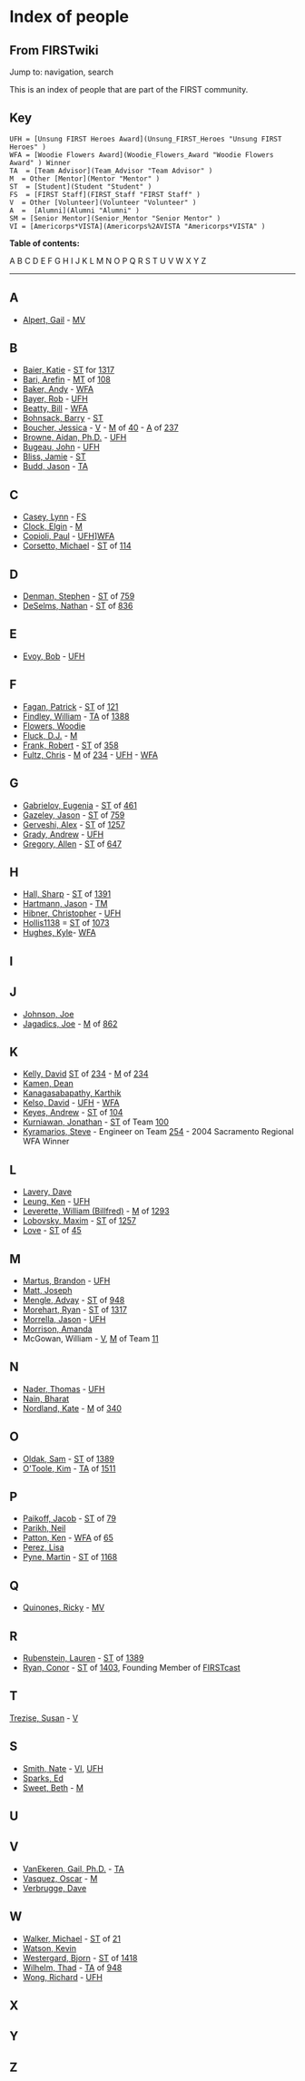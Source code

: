 # Index of people

## From FIRSTwiki

Jump to: navigation, search

This is an index of people that are part of the FIRST community.

## Key

```
UFH = [Unsung FIRST Heroes Award](Unsung_FIRST_Heroes "Unsung FIRST Heroes" )
WFA = [Woodie Flowers Award](Woodie_Flowers_Award "Woodie Flowers Award" ) Winner
TA  = [Team Advisor](Team_Advisor "Team Advisor" )
M  = Other [Mentor](Mentor "Mentor" )
ST  = [Student](Student "Student" )
FS  = [FIRST Staff](FIRST_Staff "FIRST Staff" )
V  = Other [Volunteer](Volunteer "Volunteer" )
A  =  [Alumni](Alumni "Alumni" )
SM = [Senior Mentor](Senior_Mentor "Senior Mentor" )
VI = [Americorps*VISTA](Americorps%2AVISTA "Americorps*VISTA" )
```

**Table of contents:**

A B C D E F G H I J K L M N O P Q R S T U V W X Y Z

--------------------------------------------------------------------------------

## A

- [Alpert, Gail](/index.php?title=Gail_Alpert&action=edit "Gail Alpert") - [M](Mentor "Mentor")[V](Volunteer "Volunteer")

## B

- [Baier, Katie](User:K80girlx3 "User:K80girlx3") - [ST](Student "Student") for [1317](1317 "1317")
- [Bari, Arefin](/index.php?title=Arefin_Bari&action=edit "Arefin Bari") - [MT](Mentor "Mentor") of [108](108 "108")
- [Baker, Andy](Andy_Baker "Andy Baker") - [WFA](Woodie_Flowers_Award "Woodie Flowers Award")
- [Bayer, Rob](/index.php?title=Rob_Bayer&action=edit "Rob Bayer") - [UFH](Unsung_FIRST_Heroes "Unsung FIRST Heroes")
- [Beatty, Bill](Bill_Beatty "Bill Beatty") - [WFA](Woodie_Flowers_Award "Woodie Flowers Award")
- [Bohnsack, Barry](Barry_Bohnsack "Barry Bohnsack") - [ST](Student "Student")
- [Boucher, Jessica](/index.php?title=Jessica_Boucher&action=edit "Jessica Boucher") - [V](Volunteer "Volunteer") - [M](Mentor "Mentor") of [40](40 "40") - [A](Alumni "Alumni") of [237](237 "237")
- [Browne, Aidan, Ph.D.](/index.php?title=Aidan_Browne&action=edit "Aidan Browne") - [UFH](Unsung_FIRST_Heroes "Unsung FIRST Heroes")
- [Bugeau, John](/index.php?title=John_Bugeau&action=edit "John Bugeau") - [UFH](Unsung_FIRST_Heroes "Unsung FIRST Heroes")
- [Bliss, Jamie](User:Astronouth7303 "User:Astronouth7303") - [ST](Student "Student")
- [Budd, Jason](/index.php?title=Jason_Budd&action=edit "Jason Budd") - [TA](Team_Advisor "Team Advisor")

## C

- [Casey, Lynn](Lynn_Casey "Lynn Casey") - [FS](FIRST_Staff "FIRST Staff")
- [Clock, Elgin](Elgin_Clock "Elgin Clock") - [M](Mentor "Mentor")
- [Copioli, Paul](Paul_Copioli "Paul Copioli") - [UFH](Unsung_FIRST_Heroes "Unsung FIRST Heroes")][WFA](Woodie_Flowers_Award "Woodie Flowers Award")
- [Corsetto, Michael](User:Rex114 "User:Rex114") - [ST](Student "Student") of [114](114 "114")

## D

- [Denman, Stephen](Stephen_Denman "Stephen Denman") - [ST](Student "Student") of [759](759 "759")
- [DeSelms, Nathan](/index.php?title=Nathan_DeSelms&action=edit "Nathan DeSelms") - [ST](Student "Student") of [836](836 "836")

## E

- [Evoy, Bob](/index.php?title=Bob_Evoy&action=edit "Bob Evoy") - [UFH](Unsung_FIRST_Heroes "Unsung FIRST Heroes")

## F

- [Fagan, Patrick](/index.php?title=Patrick_Fagan&action=edit "Patrick Fagan") - [ST](Student "Student") of [121](121 "121")
- [Findley, William](William_Findley "William Findley") - [TA](Team_Advisor "Team Advisor") of [1388](1388 "1388")
- [Flowers, Woodie](Woodie_Flowers "Woodie Flowers")
- [Fluck, D.J.](D.J._Fluck "D.J. Fluck") - [M](Mentor "Mentor")
- [Frank, Robert](User:Aibob "User:Aibob") - [ST](Student "Student") of [358](358 "358")
- [Fultz, Chris](Chris_Fultz "Chris Fultz") - [M](Mentor "Mentor") of [234](234 "234") - [UFH](Unsung_FIRST_Heroes "Unsung FIRST Heroes") - [WFA](Woodie_Flowers_Award "Woodie Flowers Award")

## G

- [Gabrielov, Eugenia](Eugenia_Gabrielov "Eugenia Gabrielov") - [ST](Student "Student") of [461](461 "461")
- [Gazeley, Jason](Jason_Gazeley "Jason Gazeley") - [ST](Student "Student") of [759](759 "759")
- [Gerveshi, Alex](Alex_Gerveshi "Alex Gerveshi") - [ST](Student "Student") of [1257](1257 "1257")
- [Grady, Andrew](/index.php?title=Andrew_Grady&action=edit "Andrew Grady") - [UFH](Unsung_FIRST_Heroes "Unsung FIRST Heroes")
- [Gregory, Allen](Allen_Gregory "Allen Gregory") - [ST](Student "Student") of [647](647 "647")

## H

- [Hall, Sharp](/index.php?title=Sharp_Hall&action=edit "Sharp Hall") - [ST](Student "Student") of [1391](1391 "1391")
- [Hartmann, Jason](Jason_Hartmann "Jason Hartmann") - [TM](/index.php?title=Team_Mentor&action=edit "Team Mentor")
- [Hibner, Christopher](/index.php?title=Christopher_Hibner&action=edit "Christopher Hibner") - [UFH](Unsung_FIRST_Heroes "Unsung FIRST Heroes")
- [Hollis1138](User:Hollis1138 "User:Hollis1138") = [ST](Student "Student") of [1073](1073 "1073")
- [Hughes, Kyle](Kyle_Hughes "Kyle Hughes")- [WFA](Woodie_Flowers_Award "Woodie Flowers Award")

## I

## J

- [Johnson, Joe](Joe_Johnson "Joe Johnson")
- [Jagadics, Joe](/index.php?title=User:Philmont629&action=edit "User:Philmont629") - [M](Mentor "Mentor") of [862](862 "862")

## K

- [Kelly, David](/index.php?title=David_Kelly&action=edit "David Kelly") [ST](Student "Student") of [234](234 "234") - [M](Mentor "Mentor") of [234](234 "234")
- [Kamen, Dean](Dean_Kamen "Dean Kamen")
- [Kanagasabapathy, Karthik](Karthik_Kanagasabapathy "Karthik Kanagasabapathy")
- [Kelso, David](David_Kelso "David Kelso") - [UFH](Unsung_FIRST_Heroes "Unsung FIRST Heroes") - [WFA](Woodie_Flowers_Award "Woodie Flowers Award")
- [Keyes, Andrew](Andrew_Keyes "Andrew Keyes") - [ST](Student "Student") of [104](104 "104")
- [Kurniawan, Jonathan](/index.php?title=Jonathan_Kurniawan&action=edit "Jonathan Kurniawan") - [ST](Student "Student") of Team [100](100 "100")
- [Kyramarios, Steve](/index.php?title=Steve_Kyramarios&action=edit "Steve Kyramarios") - Engineer on Team [254](254 "254") - 2004 Sacramento Regional WFA Winner

## L

- [Lavery, Dave](Dave_Lavery "Dave Lavery")
- [Leung, Ken](/index.php?title=Ken_Leung&action=edit "Ken Leung") - [UFH](Unsung_FIRST_Heroes "Unsung FIRST Heroes")
- [Leverette, William (Billfred)](User:Billfred "User:Billfred") - [M](Mentor "Mentor") of [1293](1293 "1293")
- [Lobovsky, Maxim](User:Max "User:Max") - [ST](Student "Student") of [1257](1257 "1257")
- [Love](/index.php?title=User:Kyle&action=edit "User:Kyle") - [ST](Student "Student") of [45](45 "45")

## M

- [Martus, Brandon](Brandon_Martus "Brandon Martus") - [UFH](Unsung_FIRST_Heroes "Unsung FIRST Heroes")
- [Matt, Joseph](Joseph_Matt "Joseph Matt")
- [Mengle, Advay](Advay_Mengle "Advay Mengle") - [ST](Student "Student") of [948](948 "948")
- [Morehart, Ryan](Ryan_Morehart "Ryan Morehart") - [ST](Student "Student") of [1317](1317 "1317")
- [Morrella, Jason](/index.php?title=Jason_Morrella&action=edit "Jason Morrella") - [UFH](Unsung_FIRST_Heroes "Unsung FIRST Heroes")
- [Morrison, Amanda](/index.php?title=Amanda_Morrison&action=edit "Amanda Morrison")
- McGowan, William - [V](Volunteer "Volunteer"), [M](Mentor "Mentor") of Team [11](11 "11")

## N

- [Nader, Thomas](/index.php?title=Thomas_Nader&action=edit "Thomas Nader") - [UFH](Unsung_FIRST_Heroes "Unsung FIRST Heroes")
- [Nain, Bharat](Bharat_Nain "Bharat Nain")
- [Nordland, Kate](Kate_Nordland "Kate Nordland") - [M](Mentor "Mentor") of [340](340 "340")

## O

- [Oldak, Sam](User:Snoldak924 "User:Snoldak924") - [ST](Student "Student") of [1389](1389 "1389")
- [O'Toole, Kim](User:KOtoole "User:KOtoole") - [TA](Team_Advisor "Team Advisor") of [1511](1511 "1511")

## P

- [Paikoff, Jacob](User:Jacob79vp "User:Jacob79vp") - [ST](Student "Student") of [79](79 "79")
- [Parikh, Neil](/index.php?title=Neil_Parikh&action=edit "Neil Parikh")
- [Patton, Ken](Ken_Patton "Ken Patton") - [WFA](/index.php?title=Woodie_Flowers_Award_Winner&action=edit "Woodie Flowers Award Winner") of [65](65 "65")
- [Perez, Lisa](/index.php?title=Lisa_Perez&action=edit "Lisa Perez")
- [Pyne, Martin](/index.php?title=Martin_Pyne&action=edit "Martin Pyne") - [ST](Student "Student") of [1168](1168 "1168")

## Q

- [Quinones, Ricky](/index.php?title=Ricky_Quinones&action=edit "Ricky Quinones") - [M](Mentor "Mentor")[V](Volunteer "Volunteer")

## R

- [Rubenstein, Lauren](User:Chocolateluvrlr "User:Chocolateluvrlr") - [ST](Student "Student") of [1389](1389 "1389")
- [Ryan, Conor](User:Cdr1122334455 "User:Cdr1122334455") - [ST](Student "Student") of [1403](1403 "1403"), Founding Member of [FIRSTcast](FIRSTcast "FIRSTcast")

## T

[Trezise, Susan](/index.php?title=Susan_Trezise&action=edit "Susan Trezise") - [V](Volunteer "Volunteer")

## S

- [Smith, Nate](Nate_Smith "Nate Smith") - [VI](Americorps%2AVISTA "Americorps*VISTA"), [UFH](Unsung_FIRST_Heroes "Unsung FIRST Heroes")
- [Sparks, Ed](/index.php?title=Ed_Sparks&action=edit "Ed Sparks")
- [Sweet, Beth](/index.php?title=Beth_Sweet&action=edit "Beth Sweet") - [M](Mentor "Mentor")

## U

## V

- [VanEkeren, Gail, Ph.D.](Gail_VanEkeren "Gail VanEkeren") - [TA](Team_Advisor "Team Advisor")
- [Vasquez, Oscar](/index.php?title=Vasquez%2C_Oscar&action=edit "Vasquez, Oscar") - [M](Mentor "Mentor")
- [Verbrugge, Dave](Dave_Verbrugge "Dave Verbrugge")

## W

- [Walker, Michael](Michael_Walker "Michael Walker") - [ST](Student "Student") of [21](21 "21")
- [Watson, Kevin](Kevin_Watson "Kevin Watson")
- [Westergard, Bjorn](Bjorn_Westergard "Bjorn Westergard") - [ST](Student "Student") of [1418](1418 "1418")
- [Wilhelm, Thad](Thad_Wilhelm "Thad Wilhelm") - [TA](Team_Advisor "Team Advisor") of [948](948 "948")
- [Wong, Richard](/index.php?title=Richard_Wong&action=edit "Richard Wong") - [UFH](Unsung_FIRST_Heroes "Unsung FIRST Heroes")

## X

## Y

## Z
